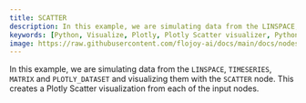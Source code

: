```yaml
---
title: SCATTER
description: In this example, we are simulating data from the LINSPACE, TIMESERIES, MATRIX and PLOTLY_DATASET and visualizing them with the SCATTER node. This creates a Plotly Scatter visualization from each of the input nodes.
keywords: [Python, Visualize, Plotly, Plotly Scatter visualizer, Python scatter plot tool, Data point visualization, Scatter plot examples, Flojoy Plotly nodes, Interactive scatter charts, Python data visualization, Scatter plot creation, Visualizing data with Plotly, Data point analysis]
image: https://raw.githubusercontent.com/flojoy-ai/docs/main/docs/nodes/VISUALIZERS/PLOTLY/SCATTER/examples/EX1/output.jpeg
---
```


In this example, we are simulating data from the `LINSPACE`, `TIMESERIES`, `MATRIX` and `PLOTLY_DATASET` and visualizing them with the `SCATTER` node. This creates a Plotly Scatter visualization from each of the input nodes.